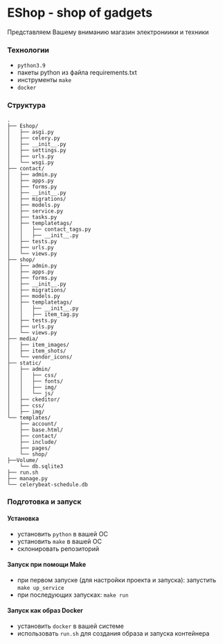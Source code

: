 # EShop - shop of gadgets
Представляем Вашему вниманию магазин электрониики и техники

### Технологии

- `python3.9`
- пакеты python из файла requirements.txt
- инструменты `make`
- `docker`

### Структура

```shell
.
├── Eshop/
│   ├── asgi.py
│   ├── celery.py
│   ├── __init__.py
│   ├── settings.py
│   ├── urls.py
│   └── wsgi.py
├── contact/
│   ├── admin.py
│   ├── apps.py
│   ├── forms.py
│   ├── __init__.py
│   ├── migrations/
│   ├── models.py
│   ├── service.py
│   ├── tasks.py
│   ├── templatetags/
│   │   ├── contact_tags.py
│   │   ├── __init__.py
│   ├── tests.py
│   ├── urls.py
│   └── views.py
├── shop/
│   ├── admin.py
│   ├── apps.py
│   ├── forms.py
│   ├── __init__.py
│   ├── migrations/
│   ├── models.py
│   ├── templatetags/
│   │   ├── __init__.py
│   │   ├── item_tag.py
│   ├── tests.py
│   ├── urls.py
│   └── views.py
├── media/
│   ├── item_images/
│   ├── item_shots/
│   └── vendor_icons/
├── static/
│   ├── admin/
│   │   ├── css/
│   │   ├── fonts/
│   │   ├── img/
│   │   └── js/
│   ├── ckeditor/
│   ├── css/
│   ├── img/
└── templates/
    ├── account/
    ├── base.html/
    ├── contact/
    ├── include/
    ├── pages/
    └── shop/
├──Volume/
    └── db.sqlite3
├── run.sh
├── manage.py
└── celerybeat-schedule.db
```

### Подготовка и запуск

#### Установка

- установить `python` в вашей ОС
- установить `make` в вашей ОС
- склонировать репозиторий

#### Запуск при помощи Make

- при первом запуске (для настройки проекта и запуска): запустить `make up_service`
- при последующих запусках: `make run`

#### Запуск как образ Docker

- установить `docker` в вашей системе
- использовать `run.sh` для создания образа и запуска контейнера

